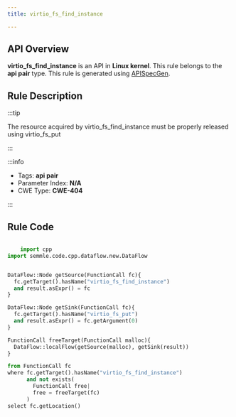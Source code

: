 ```yaml
---
title: virtio_fs_find_instance

---
```



## API Overview
**virtio_fs_find_instance** is an API in **Linux kernel**. This rule belongs to the **api pair** type. This rule is generated using [APISpecGen](../../tools/APISpecGen).
## Rule Description

:::tip

The resource acquired by virtio_fs_find_instance must be properly released using virtio_fs_put

:::

:::info

- Tags: **api pair**
- Parameter Index: **N/A**
- CWE Type: **CWE-404**

:::

## Rule Code
```python

    import cpp
import semmle.code.cpp.dataflow.new.DataFlow


DataFlow::Node getSource(FunctionCall fc){
  fc.getTarget().hasName("virtio_fs_find_instance")
  and result.asExpr() = fc
}

DataFlow::Node getSink(FunctionCall fc){
  fc.getTarget().hasName("virtio_fs_put")
  and result.asExpr() = fc.getArgument(0)
}

FunctionCall freeTarget(FunctionCall malloc){
  DataFlow::localFlow(getSource(malloc), getSink(result))
}

from FunctionCall fc
where fc.getTarget().hasName("virtio_fs_find_instance")
      and not exists(
        FunctionCall free| 
        free = freeTarget(fc)
      )
select fc.getLocation()

    
```